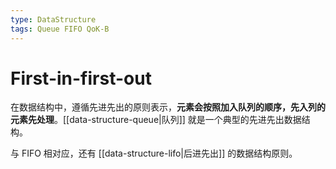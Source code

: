 ```yaml
---
type: DataStructure
tags: Queue FIFO QoK-B
---
```


# First-in-first-out

在数据结构中，遵循先进先出的原则表示，**元素会按照加入队列的顺序，先入列的元素先处理**。[[data-structure-queue|队列]] 就是一个典型的先进先出数据结构。

与 FIFO 相对应，还有 [[data-structure-lifo|后进先出]] 的数据结构原则。

